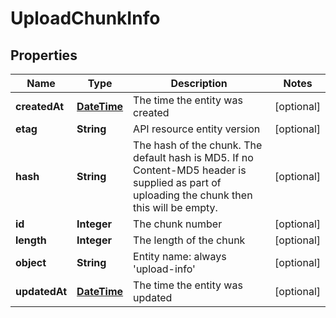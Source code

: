 
# UploadChunkInfo

## Properties
Name | Type | Description | Notes
------------ | ------------- | ------------- | -------------
**createdAt** | [**DateTime**](DateTime.md) | The time the entity was created |  [optional]
**etag** | **String** | API resource entity version |  [optional]
**hash** | **String** | The hash of the chunk. The default hash is MD5. If no Content-MD5 header is supplied as part of uploading the chunk then this will be empty. |  [optional]
**id** | **Integer** | The chunk number |  [optional]
**length** | **Integer** | The length of the chunk |  [optional]
**object** | **String** | Entity name: always &#39;upload-info&#39; |  [optional]
**updatedAt** | [**DateTime**](DateTime.md) | The time the entity was updated |  [optional]



